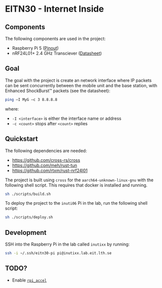# EITN30 - Internet Inside

## Components

The following components are used in the project:

- Raspberry Pi 5 ([Pinout](https://pinout.xyz/))
- nRF24L01+ 2.4 GHz Transciever ([Datasheet](https://www.sparkfun.com/datasheets/Components/SMD/nRF24L01Pluss_Preliminary_Product_Specification_v1_0.pdf))

## Goal

The goal with the project is create an network interface where IP packets can be sent concurrently between the mobile unit and the base station, with Enhanced ShockBurst™ packets (see the datasheet):

```bash
ping –I MyG –c 3 8.8.8.8
```

<!-- TODO: Change from MyG to whatever we call our interface -->

where:

- `-I <interface>` is either the interface name or address
- `-c <count>` stops after `<count>` replies

## Quickstart

The following dependencies are needed:

- <https://github.com/cross-rs/cross>
- <https://github.com/meh/rust-tun>
- <https://github.com/rtxm/rust-nrf24l01>

The project is built using `cross` for the `aarch64-unknown-linux-gnu` with the following shell script. This requires that docker is installed and running.

```bash
sh ./scripts/build.sh
```

<!-- TODO: Update the deploy description when a more general deploy script is created -->

To deploy the project to the `inuti06` Pi in the lab, run the following shell script:

```bash
sh ./scripts/deploy.sh
```

## Development

SSH into the Raspberry Pi in the lab called `inutixx` by running:

```bash
ssh -i ~/.ssh/eitn30-pi pi@inutixx.lab.eit.lth.se
```

## TODO?

- Enable [`rpi_accel`](https://github.com/rtxm/rust-nrf24l01?tab=readme-ov-file#performance)
